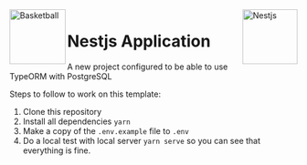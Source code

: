<img src="https://d33wubrfki0l68.cloudfront.net/49c2be6f2607b5c12dd27f8ecc8521723447975d/f05c5/logo-small.cbbeba89.svg" alt="Nestjs" title="Nestjs" height="96" width="96" align="right"/>

<img src="https://upload.wikimedia.org/wikipedia/commons/thumb/7/72/Basketball_Clipart.svg/1200px-Basketball_Clipart.svg.png" alt="Basketball" title="Basketball" height="96" width="98" align="left"/>


# Nestjs Application

A new project configured to be able to use TypeORM with PostgreSQL

Steps to follow to work on this template:

 1. Clone this repository
 2. Install all dependencies `yarn`
 3. Make a copy of the `.env.example` file to `.env`
 4. Do a local test with local server `yarn serve` so you can see that everything is fine.
